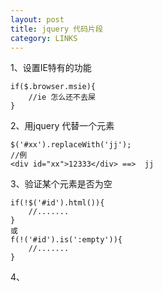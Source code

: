 ```yaml
---
layout: post
title: jquery 代码片段
category: LINKS
---
```


1、设置IE特有的功能

    if($.browser.msie){
        //ie 怎么还不去屎
    }

2、用jquery 代替一个元素

    $('#xx').replaceWith('jj');
    //例
    <div id="xx">12333</div> ==>  jj

3、验证某个元素是否为空

    if(!$('#id').html()){
        //.......
	}
    或
    f(!('#id').is(':empty')){
        //.......
    }

4、	